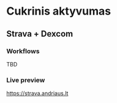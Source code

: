 # Cukrinis aktyvumas

## Strava + Dexcom

### Workflows

TBD

### Live preview

https://strava.andriaus.lt

